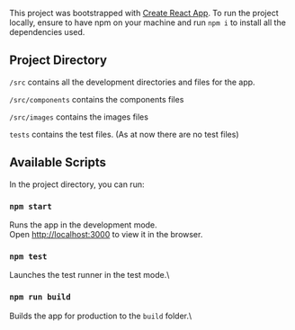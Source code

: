 This project was bootstrapped with [Create React App](https://github.com/facebook/create-react-app). To run the project locally, ensure to have npm on your machine and run `npm i` to install all the dependencies used.

## Project Directory

`/src` contains all the development directories and files for the app.

`/src/components` contains the components files

`/src/images` contains the images files

`tests` contains the test files. (As at now there are no test files)

## Available Scripts

In the project directory, you can run:

### `npm start`

Runs the app in the development mode.\
Open [http://localhost:3000](http://localhost:3000) to view it in the browser.

### `npm test`

Launches the test runner in the test mode.\

### `npm run build`

Builds the app for production to the `build` folder.\
